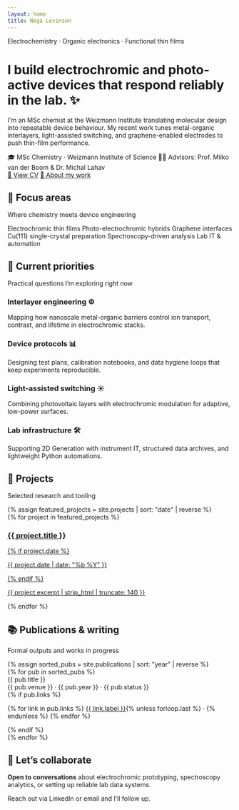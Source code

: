 ```yaml
---
layout: home
title: Noga Levinson
---
```


<div class="hero">
  <p class="hero__eyebrow">Electrochemistry · Organic electronics · Functional thin films</p>
  <h1 class="hero__title">I build electrochromic and photo-active devices that respond reliably in the lab. ✨</h1>
  <p class="hero__lede">
    I'm an MSc chemist at the Weizmann Institute translating molecular design into repeatable device behaviour. My recent work
    tunes metal-organic interlayers, light-assisted switching, and graphene-enabled electrodes to push thin-film performance.
  </p>
  <div class="hero__meta">
    <span>🎓 MSc Chemistry · Weizmann Institute of Science</span>
    <span>🧑‍🏫 Advisors: Prof. Milko van der Boom &amp; Dr. Michal Lahav</span>
  </div>
  <div class="hero__actions">
    <a class="button button--primary" href="/cv/">📄 View CV</a>
    <a class="button button--ghost" href="/about/">🔬 About my work</a>
  </div>
</div>

<section class="section">
  <div class="section__header">
    <h2 class="section__title">🎯 Focus areas</h2>
    <p class="section__subtitle">Where chemistry meets device engineering</p>
  </div>
  <div class="tag-grid">
    <span class="tag">Electrochromic thin films</span>
    <span class="tag">Photo-electrochromic hybrids</span>
    <span class="tag">Graphene interfaces</span>
    <span class="tag">Cu(111) single-crystal preparation</span>
    <span class="tag">Spectroscopy-driven analysis</span>
    <span class="tag">Lab IT &amp; automation</span>
  </div>
</section>

<section class="section">
  <div class="section__header">
    <h2 class="section__title">🧪 Current priorities</h2>
    <p class="section__subtitle">Practical questions I’m exploring right now</p>
  </div>
  <div class="highlight-grid">
    <div class="card">
      <h3 class="card__title">Interlayer engineering ⚙️</h3>
      <p class="card__body">
        Mapping how nanoscale metal-organic barriers control ion transport, contrast, and lifetime in electrochromic stacks.
      </p>
    </div>
    <div class="card">
      <h3 class="card__title">Device protocols 📊</h3>
      <p class="card__body">
        Designing test plans, calibration notebooks, and data hygiene loops that keep experiments reproducible.
      </p>
    </div>
    <div class="card">
      <h3 class="card__title">Light-assisted switching ☀️</h3>
      <p class="card__body">
        Combining photovoltaic layers with electrochromic modulation for adaptive, low-power surfaces.
      </p>
    </div>
    <div class="card">
      <h3 class="card__title">Lab infrastructure 🛠️</h3>
      <p class="card__body">
        Supporting 2D Generation with instrument IT, structured data archives, and lightweight Python automations.
      </p>
    </div>
  </div>
</section>

<section class="section">
  <div class="section__header">
    <h2 class="section__title">🧩 Projects</h2>
    <p class="section__subtitle">Selected research and tooling</p>
  </div>
  {% assign featured_projects = site.projects | sort: "date" | reverse %}
  <div class="project-grid">
    {% for project in featured_projects %}
    <a class="card" href="{{ project.url | relative_url }}">
      <h3 class="card__title">{{ project.title }}</h3>
      {% if project.date %}
      <p class="card__meta">{{ project.date | date: "%b %Y" }}</p>
      {% endif %}
      <p class="card__body">{{ project.excerpt | strip_html | truncate: 140 }}</p>
    </a>
    {% endfor %}
  </div>
</section>

<section class="section">
  <div class="section__header">
    <h2 class="section__title">📚 Publications &amp; writing</h2>
    <p class="section__subtitle">Formal outputs and works in progress</p>
  </div>
  {% assign sorted_pubs = site.publications | sort: "year" | reverse %}
  <div class="publication-list">
    {% for pub in sorted_pubs %}
    <div class="publication-item">
      <div class="pub-title">{{ pub.title }}</div>
      <div class="pub-meta">{{ pub.venue }} · {{ pub.year }} · {{ pub.status }}</div>
      {% if pub.links %}
      <p>
        {% for link in pub.links %}
          <a href="{{ link.url }}">{{ link.label }}</a>{% unless forloop.last %} · {% endunless %}
        {% endfor %}
      </p>
      {% endif %}
    </div>
    {% endfor %}
  </div>
</section>

<section class="section">
  <div class="section__header">
    <h2 class="section__title">🤝 Let’s collaborate</h2>
  </div>
  <div class="callout">
    <p><strong>Open to conversations</strong> about electrochromic prototyping, spectroscopy analytics, or setting up reliable lab data systems.</p>
    <p>Reach out via LinkedIn or email and I’ll follow up.</p>
  </div>
</section>
